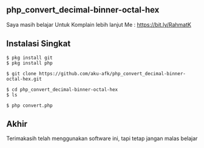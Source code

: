 ## php_convert_decimal-binner-octal-hex
 Saya masih belajar
 Untuk Komplain lebih lanjut
 Me : https://bit.ly/RahmatK

## Instalasi Singkat

```
$ pkg install git
$ pkg install php

$ git clone https://github.com/aku-afk/php_convert_decimal-binner-octal-hex.git

$ cd php_convert_decimal-binner-octal-hex
$ ls

$ php convert.php

```
## Akhir
Terimakasih telah menggunakan software ini,
tapi tetap jangan malas belajar
